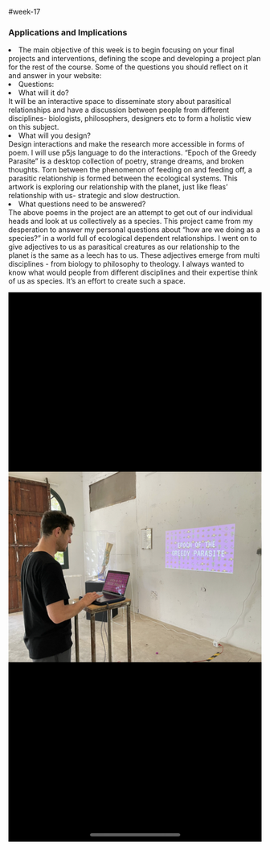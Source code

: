 #week-17
<h3> Applications and Implications </h3>
<li>The main objective of this week is to begin focusing on your final projects and interventions, defining the scope and developing a project plan for the rest of the course. Some of the questions you should reflect on it and answer in your website:<li>
Questions:
<li>What will it do?</li>
It will be an interactive space to disseminate story about parasitical relationships and have a discussion between people from different disciplines- biologists, philosophers, designers etc to form a holistic view on this subject.

<li> What will you design? </li>
Design interactions and make the research more accessible in forms of poem. I will use p5js language to do the interactions. “Epoch of the Greedy Parasite” is a desktop collection of poetry, strange dreams, and broken thoughts.  Torn between the phenomenon of feeding on and feeding off,  a parasitic relationship is formed between the ecological systems. This artwork is exploring our relationship with the planet, just like fleas’ relationship with us- strategic and slow destruction.

<li>What questions need to be answered?</li>
The above poems in the project are an attempt to get out of our individual heads and look at us collectively as a species. This project came from my desperation to answer my personal questions about “how are we doing as a species?” in a world full of ecological dependent relationships. I went on to give adjectives to us as parasitical creatures as our relationship to the planet is the same as a leech has to us. These adjectives emerge from multi disciplines - from biology to philosophy to theology. I always wanted to know what would people from different disciplines and their expertise think of us as species. It’s an effort to create such a space.
<p align="center">
<img title="miro" alt="brainstorm" src="/images/final.PNG" width="560"/>
